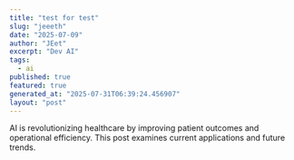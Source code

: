 ```yaml
---
title: "test for test"
slug: "jeeeth"
date: "2025-07-09"
author: "JEet"
excerpt: "Dev AI"
tags:
  - ai
published: true
featured: true
generated_at: "2025-07-31T06:39:24.456907"
layout: "post"
---
```


AI is revolutionizing healthcare by improving patient outcomes and operational efficiency. This post examines current applications and future trends.